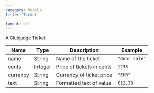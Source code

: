 ```yaml
---
category: Models
title: 'Ticket'

layout: nil
---
```

A Clubjudge Ticket.

|   Name   |   Type  |        Description        |     Example     |
| -------- | ------- | ------------------------- | --------------- |
| name     | String  | Name of the ticket        | ```"door sale"```  |
| cents    | Integer | Price of tickets in cents | ```1233```      |
| currency | String  | Currency of ticket price  | ```"EUR"```     |
| text     | String  | Formatted text of value   | ```€12,33```  |

